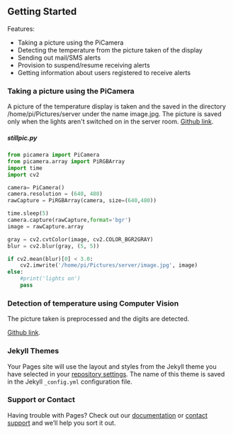 ## Getting Started

Features:

* Taking a picture using the PiCamera
* Detecting the temperature from the picture taken of the display
* Sending out mail/SMS alerts
* Provision to suspend/resume receiving alerts
* Getting information about users registered to receive alerts


### Taking a picture using the PiCamera

A picture of the temperature display is taken and the saved in the directory /home/pi/Pictures/server under the name image.jpg.
The picture is saved only when the lights aren't switched on in the server room.
[Github link](https://github.com/shwetha1607/Server-temp/blob/Version-1.1/stillpic.py).

##### stillpic.py

```python
from picamera import PiCamera
from picamera.array import PiRGBArray
import time
import cv2

camera= PiCamera()
camera.resolution = (640, 480)
rawCapture = PiRGBArray(camera, size=(640,480))

time.sleep(5)
camera.capture(rawCapture,format='bgr')
image = rawCapture.array

gray = cv2.cvtColor(image, cv2.COLOR_BGR2GRAY)
blur = cv2.blur(gray, (5, 5))

if cv2.mean(blur)[0] < 3.0:
	cv2.imwrite('/home/pi/Pictures/server/image.jpg', image)
else:
	#print('lights on')
	pass
```

### Detection of temperature using Computer Vision

The picture taken is preprocessed and the digits are detected.

[Github link](https://github.com/shwetha1607/Server-temp/blob/Version-1.1/temp_detect2%20(1).py).



### Jekyll Themes

Your Pages site will use the layout and styles from the Jekyll theme you have selected in your [repository settings](https://github.com/roomserver/Documentation/settings). The name of this theme is saved in the Jekyll `_config.yml` configuration file.

### Support or Contact

Having trouble with Pages? Check out our [documentation](https://help.github.com/categories/github-pages-basics/) or [contact support](https://github.com/contact) and we’ll help you sort it out.
